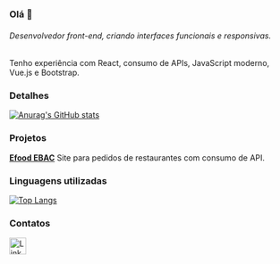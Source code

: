 ### Olá 👋

###### Desenvolvedor front-end, criando interfaces funcionais e responsivas.  
Tenho experiência com React, consumo de APIs, JavaScript moderno, Vue.js e Bootstrap.

### Detalhes

[![Anurag's GitHub stats](https://github-readme-stats.vercel.app/api?username=jvmakense&show_icons=true&theme=dark)](https://github.com/anuraghazra/github-readme-stats)

### Projetos
[**Efood EBAC**](https://efood-ebac-seven.vercel.app) 
  Site para pedidos de restaurantes com consumo de API.

### Linguagens utilizadas

[![Top Langs](https://github-readme-stats.vercel.app/api/top-langs/?username=jvmakense&layout=compact)](https://github.com/anuraghazra/github-readme-stats)

### Contatos

[<img src='https://img.shields.io/badge/LinkedIn-0077B5?style=for-the-badge&logo=linkedin&logoColor=white' alt='Linkedin' height='30'>](https://www.linkedin.com/in/joao-vitor-cerqueira)
